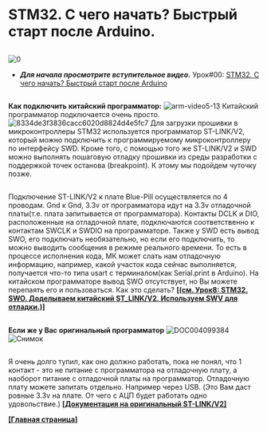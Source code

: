 # STM32. C чего начать? Быстрый старт после Arduino.
##
![0](https://user-images.githubusercontent.com/68805120/91702089-e5aec980-eb80-11ea-95e1-00d8e425a7da.jpg)
- ***Для начала просмотрите вступительное видео.*** Урок#00: [STM32. C чего начать? Быстрый старт после Arduino](https://youtu.be/kYrOqSpjNe0) 
##
**Как подключить китайский программатор:**
![arm-video5-13](https://user-images.githubusercontent.com/68805120/91702590-a03ecc00-eb81-11ea-84ea-d197e2b03772.jpg)
Китайский программатор подключается очень просто.
![8334de3f3836cacc6020d8824d4e5fc7](https://user-images.githubusercontent.com/68805120/91702800-ec8a0c00-eb81-11ea-8f2b-3ccd73eef37d.png)
Для загрузки прошивки в микроконтроллеры STM32 используется программатор ST-LINK/V2, который можно подключить к программируемому микроконтроллеру по интерфейсу SWD. Кроме того, с помощью того же ST-LINK/V2 и SWD можно выполнять пошаговую отладку прошивки из среды разработки с поддержкой точек останова (breakpoint). К этому мы подойдем чуточку позже.
##
Подключение ST-LINK/V2 к плате Blue-Pill осуществляется по 4 проводам. Gnd к Gnd, 3.3v от программатора идут на 3.3v отладочной платы(т.е. плата запитывается от программатора). Контакты DCLK и DIO, расположенные на отладочной плате, подключаются соответственно к контактам SWCLK и SWDIO на программаторе. Также у SWD есть вывод SWO, его подключать необязательно, но если его подключить, то можно выводить сообщения в режиме реального времени. То есть в процессе исполнения кода, МК может слать нам отладочную информацию, например, какой участок кода сейчас выполняется, получается что-то типа usart c терминалом(как Serial.print в Arduino). На китайском программаторе вывод SWO отсутствует, но Вы можете перепаять его и пользоваться. Как это сделать? **[[(см. Урок8: STM32. SWO. Доделываем китайский ST_LINK/V2. Используем SWV для отладки.)]](https://youtu.be/NYWTS3dhKJM)**
##
**Если же у Вас оригинальный программатор**
![DOC004099384](https://user-images.githubusercontent.com/68805120/91706719-712b5900-eb87-11ea-8516-9ef14048f003.jpg)
![Снимок](https://user-images.githubusercontent.com/68805120/91707397-6ae9ac80-eb88-11ea-95b0-95deb8504857.PNG)
##
Я очень долго тупил, как оно должно работать, пока не понял, что 1 контакт - это не питание с программатора на отладочную плату, а наоборот питание с отладочной платы на программатор. Отладочную плату можете запитать отдельно. Например через USB. (Это Вам даст ровные 3.3v на плате. От чего с АЦП будет работать одно удовольствие.)
**[[Документация на оригинальный ST-LINK/V2]](https://www.st.com/resource/en/user_manual/dm00026748-stlinkv2-incircuit-debuggerprogrammer-for-stm8-and-stm32-stmicroelectronics.pdf)**

**[[Главная страница]](https://github.com/Solderingironspb/Lessons-Stm32/blob/master/README.md)**

